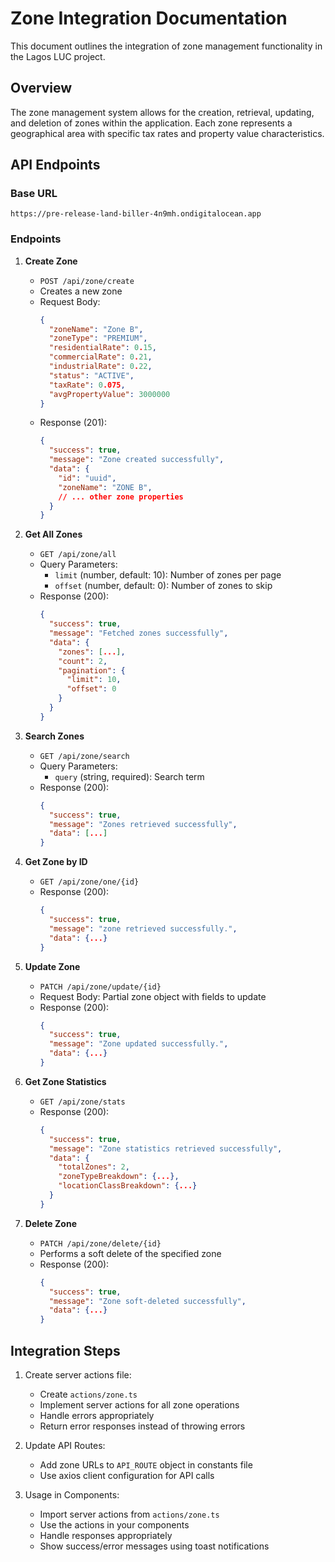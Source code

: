 # Zone Integration Documentation

This document outlines the integration of zone management functionality in the Lagos LUC project.

## Overview

The zone management system allows for the creation, retrieval, updating, and deletion of zones within the application. Each zone represents a geographical area with specific tax rates and property value characteristics.

## API Endpoints

### Base URL
```
https://pre-release-land-biller-4n9mh.ondigitalocean.app
```

### Endpoints

1. **Create Zone**
   - `POST /api/zone/create`
   - Creates a new zone
   - Request Body:
     ```json
     {
       "zoneName": "Zone B",
       "zoneType": "PREMIUM",
       "residentialRate": 0.15,
       "commercialRate": 0.21,
       "industrialRate": 0.22,
       "status": "ACTIVE",
       "taxRate": 0.075,
       "avgPropertyValue": 3000000
     }
     ```
   - Response (201):
     ```json
     {
       "success": true,
       "message": "Zone created successfully",
       "data": {
         "id": "uuid",
         "zoneName": "ZONE B",
         // ... other zone properties
       }
     }
     ```

2. **Get All Zones**
   - `GET /api/zone/all`
   - Query Parameters:
     - `limit` (number, default: 10): Number of zones per page
     - `offset` (number, default: 0): Number of zones to skip
   - Response (200):
     ```json
     {
       "success": true,
       "message": "Fetched zones successfully",
       "data": {
         "zones": [...],
         "count": 2,
         "pagination": {
           "limit": 10,
           "offset": 0
         }
       }
     }
     ```

3. **Search Zones**
   - `GET /api/zone/search`
   - Query Parameters:
     - `query` (string, required): Search term
   - Response (200):
     ```json
     {
       "success": true,
       "message": "Zones retrieved successfully",
       "data": [...]
     }
     ```

4. **Get Zone by ID**
   - `GET /api/zone/one/{id}`
   - Response (200):
     ```json
     {
       "success": true,
       "message": "zone retrieved successfully.",
       "data": {...}
     }
     ```

5. **Update Zone**
   - `PATCH /api/zone/update/{id}`
   - Request Body: Partial zone object with fields to update
   - Response (200):
     ```json
     {
       "success": true,
       "message": "Zone updated successfully.",
       "data": {...}
     }
     ```

6. **Get Zone Statistics**
   - `GET /api/zone/stats`
   - Response (200):
     ```json
     {
       "success": true,
       "message": "Zone statistics retrieved successfully",
       "data": {
         "totalZones": 2,
         "zoneTypeBreakdown": {...},
         "locationClassBreakdown": {...}
       }
     }
     ```

7. **Delete Zone**
   - `PATCH /api/zone/delete/{id}`
   - Performs a soft delete of the specified zone
   - Response (200):
     ```json
     {
       "success": true,
       "message": "Zone soft-deleted successfully",
       "data": {...}
     }
     ```

## Integration Steps

1. Create server actions file:
   - Create `actions/zone.ts`
   - Implement server actions for all zone operations
   - Handle errors appropriately
   - Return error responses instead of throwing errors

2. Update API Routes:
   - Add zone URLs to `API_ROUTE` object in constants file
   - Use axios client configuration for API calls

3. Usage in Components:
   - Import server actions from `actions/zone.ts`
   - Use the actions in your components
   - Handle responses appropriately
   - Show success/error messages using toast notifications